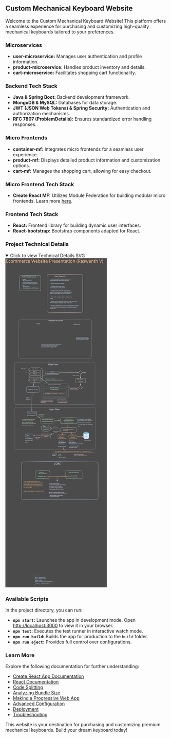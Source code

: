 ## Custom Mechanical Keyboard Website

Welcome to the Custom Mechanical Keyboard Website! This platform offers a seamless experience for purchasing and customizing high-quality mechanical keyboards tailored to your preferences.

### Microservices

- **user-microservice:** Manages user authentication and profile information.
- **product-microservice:** Handles product inventory and details.
- **cart-microservice:** Facilitates shopping cart functionality.

### Backend Tech Stack

- **Java & Spring Boot:** Backend development framework.
- **MongoDB & MySQL:** Databases for data storage.
- **JWT (JSON Web Tokens) & Spring Security:** Authentication and authorization mechanisms.
- **RFC 7807 (ProblemDetails):** Ensures standardized error handling responses.

### Micro Frontends

- **container-mf:** Integrates micro frontends for a seamless user experience.
- **product-mf:** Displays detailed product information and customization options.
- **cart-mf:** Manages the shopping cart, allowing for easy checkout.

### Micro Frontend Tech Stack

- **Create React MF:** Utilizes Module Federation for building modular micro frontends. Learn more [here](https://webpack.js.org/concepts/module-federation/).

### Frontend Tech Stack

- **React:** Frontend library for building dynamic user interfaces.
- **React-bootstrap:** Bootstrap components adapted for React.

### Project Technical Details
<details open>
  <summary>Click to view Technical Details SVG</summary>  
  <img src="technical_details.svg" alt="Technical Details SVG" />
</details>

### Available Scripts

In the project directory, you can run:

- **`npm start`:** Launches the app in development mode. Open [http://localhost:3000](http://localhost:3000) to view it in your browser.
- **`npm test`:** Executes the test runner in interactive watch mode.
- **`npm run build`:** Builds the app for production to the `build` folder.
- **`npm run eject`:** Provides full control over configurations.

### Learn More

Explore the following documentation for further understanding:

- [Create React App Documentation](https://facebook.github.io/create-react-app/docs/getting-started)
- [React Documentation](https://reactjs.org/)
- [Code Splitting](https://facebook.github.io/create-react-app/docs/code-splitting)
- [Analyzing Bundle Size](https://facebook.github.io/create-react-app/docs/analyzing-the-bundle-size)
- [Making a Progressive Web App](https://facebook.github.io/create-react-app/docs/making-a-progressive-web-app)
- [Advanced Configuration](https://facebook.github.io/create-react-app/docs/advanced-configuration)
- [Deployment](https://facebook.github.io/create-react-app/docs/deployment)
- [Troubleshooting](https://facebook.github.io/create-react-app/docs/troubleshooting#npm-run-build-fails-to-minify)

This website is your destination for purchasing and customizing premium mechanical keyboards. Build your dream keyboard today!
